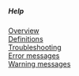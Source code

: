 ##### Help

[Overview](#helpintro)  
[Definitions](#definitions)  
[Troubleshooting](#troubleshooting)  
[Error messages](#errormessages0)  
[Warning messages](#warningmessages)  

<!-- [Error messages: Generic](#errormessages0)  
[Error messages: Step1](#errormessages1)  
[Error messages: Step2](#errormessages2)  
[Error messages: Step3](#errormessages3)  
[Error messages: Step4](#errormessages4)  
[Error messages: Step5](#errormessages5)  
[Error messages: Step7](#errormessages7)   -->
